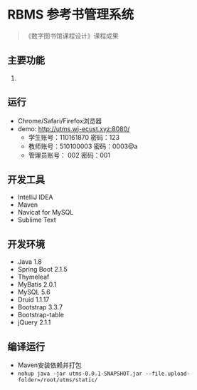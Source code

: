 # RBMS 参考书管理系统
> 《数字图书馆课程设计》课程成果 

## 主要功能
1. 

## 运行
- Chrome/Safari/Firefox浏览器
- demo: http://utms.wj-ecust.xyz:8080/
	- 学生账号：110161870  密码：123
	- 教师账号：510100003  密码：0003@a
	- 管理员账号： 002  密码：001

## 开发工具
- IntelliJ IDEA
- Maven
- Navicat for MySQL
- Sublime Text

## 开发环境
- Java 1.8
- Spring Boot 2.1.5
- Thymeleaf 
- MyBatis 2.0.1
- MySQL 5.6
- Druid 1.1.17
- Bootstrap 3.3.7
- Bootstrap-table
- jQuery 2.1.1

## 编译运行
- Maven安装依赖并打包
- `nohup java -jar utms-0.0.1-SNAPSHOT.jar --file.upload-folder=/root/utms/static/`

